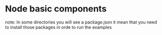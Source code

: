 # Node basic components

note: In some directories you will see a package.json it mean that you need to
install those packages in orde to run the examples

